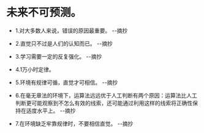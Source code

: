 # 未来不可预测。

- 1.对大多数人来说，错误的原因最重要。 --摘抄

- 2.直觉只不过是人们的认知而已。 --摘抄

- 3.学习需要一定的反复强化。 --摘抄

- 4.1万小时定律。

- 5.环境有规律可循，直觉才可相信。 --摘抄

- 6.在毫无章法的环境下，运算法远远优于人工判断有两个原因：运算法比人工判断更可能观察到不怎么有效的线索，还可能通过利用这样的线索将正确性保持在适度水平上。 --摘抄

- 7.在环境缺乏牢靠规律时，不要相信直觉。 --摘抄
